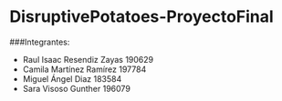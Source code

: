 # DisruptivePotatoes-ProyectoFinal

###Integrantes:
- Raul Isaac Resendiz Zayas 190629
- Camila Martínez Ramírez 197784
- Miguel Ángel Diaz 183584
- Sara Visoso Gunther 196079

